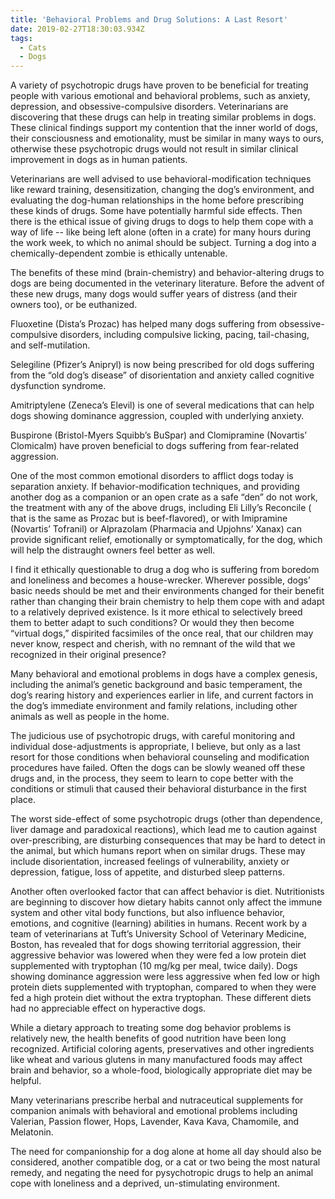 ```yaml
---
title: 'Behavioral Problems and Drug Solutions: A Last Resort'
date: 2019-02-27T18:30:03.934Z
tags:
  - Cats
  - Dogs
---
```

A variety of psychotropic drugs have proven to be beneficial for treating people with various emotional and behavioral problems, such as anxiety, depression, and obsessive-compulsive disorders. Veterinarians are discovering that these drugs can help in treating similar problems in dogs. These clinical findings support my contention that the inner world of dogs, their consciousness and emotionality, must be similar in many ways to ours, otherwise these psychotropic drugs would not result in similar clinical improvement in dogs as in human patients.

Veterinarians are well advised to use behavioral-modification techniques like reward training, desensitization, changing the dog’s environment, and evaluating the dog-human relationships in the home before prescribing these kinds of drugs. Some have potentially harmful side effects. Then there is the ethical issue of giving drugs to dogs to help them cope with a way of life -- like being left alone (often in a crate) for many hours during the work week, to which no animal should be subject. Turning a dog into a chemically-dependent zombie is ethically untenable.

The benefits of these mind (brain-chemistry) and behavior-altering drugs to dogs are being documented in the veterinary literature. Before the advent of these new drugs, many dogs would suffer years of distress (and their owners too), or be euthanized.

Fluoxetine (Dista’s Prozac) has helped many dogs suffering from obsessive-compulsive disorders, including compulsive licking, pacing, tail-chasing, and self-mutilation.

Selegiline (Pfizer’s Anipryl) is now being prescribed for old dogs suffering from the “old dog’s disease” of disorientation and anxiety called cognitive dysfunction syndrome. 

Amitriptylene (Zeneca’s Elevil) is one of several medications that can help dogs showing dominance aggression, coupled with underlying anxiety.

Buspirone (Bristol-Myers Squibb’s BuSpar) and Clomipramine (Novartis’ Clomicalm) have proven beneficial to dogs suffering from fear-related aggression.

One of the most common emotional disorders to afflict dogs today is separation anxiety. If behavior-modification techniques, and providing another dog as a companion or an open crate as a safe “den” do not work, the treatment with any of the above drugs, including Eli Lilly’s Reconcile ( that is the same as Prozac but is beef-flavored), or with Imipramine (Novartis’ Tofranil) or Alprazolam (Pharmacia and Upjohns’ Xanax) can provide significant relief, emotionally or symptomatically, for the dog, which will help the distraught owners feel better as well.

I find it ethically questionable to drug a dog who is suffering from boredom and loneliness and becomes a house-wrecker. Wherever possible, dogs’ basic needs should be met and their environments changed for their benefit rather than changing their brain chemistry to help them cope with and adapt to a relatively deprived existence. Is it more ethical to selectively breed them to better adapt to such conditions? Or would they then become “virtual dogs,” dispirited facsimiles of the once real, that our children may never know, respect and cherish, with no remnant of the wild that we recognized in their original presence?

Many behavioral and emotional problems in dogs have a complex genesis, including the animal’s genetic background and basic temperament, the dog’s rearing history and experiences earlier in life, and current factors in the dog’s immediate environment and family relations, including other animals as well as people in the home.

The judicious use of psychotropic drugs, with careful monitoring and individual dose-adjustments is appropriate, I believe, but only as a last resort for those conditions when behavioral counseling and modification procedures have failed. Often the dogs can be slowly weaned off these drugs and, in the process, they seem to learn to cope better with the conditions or stimuli that caused their behavioral disturbance in the first place.

The worst side-effect of some psychotropic drugs (other than dependence, liver damage and paradoxical reactions), which lead me to caution against over-prescribing, are disturbing consequences that may be hard to detect in the animal, but which humans report when on similar drugs. These may include disorientation, increased feelings of vulnerability, anxiety or depression, fatigue, loss of appetite, and disturbed sleep patterns.

Another often overlooked factor that can affect behavior is diet. Nutritionists are beginning to discover how dietary habits cannot only affect the immune system and other vital body functions, but also influence behavior, emotions, and cognitive (learning) abilities in humans. Recent work by a team of veterinarians at Tuft’s University School of Veterinary Medicine, Boston, has revealed that for dogs showing territorial aggression, their aggressive behavior was lowered when they were fed a low protein diet supplemented with tryptophan (10 mg/kg per meal, twice daily).  Dogs showing dominance aggression were less aggressive when fed low or high protein diets supplemented with tryptophan, compared to when they were fed a high protein diet without the extra tryptophan. These different diets had no appreciable effect on hyperactive dogs.

 While a dietary approach to treating some dog behavior problems is relatively new, the health benefits of good nutrition have been long recognized. Artificial coloring agents, preservatives and other ingredients like wheat and various glutens in many manufactured foods may affect brain and behavior, so a whole-food, biologically appropriate diet may be helpful.

Many veterinarians prescribe herbal and nutraceutical supplements for companion animals with behavioral and emotional problems including Valerian, Passion flower, Hops, Lavender, Kava Kava, Chamomile, and Melatonin.

The need for companionship for a dog alone at home all day should also be considered, another compatible dog, or a cat or two being the most natural remedy, and negating the need for pysychotropic drugs to help an animal cope with loneliness and a deprived, un-stimulating environment.
